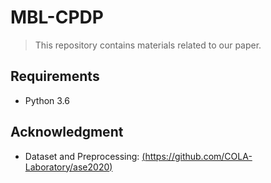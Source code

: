 # MBL-CPDP

> This repository contains materials related to our paper.

## Requirements

- Python 3.6


## Acknowledgment

- Dataset and Preprocessing: [(https://github.com/COLA-Laboratory/ase2020)](https://github.com/COLA-Laboratory/ase2020)
